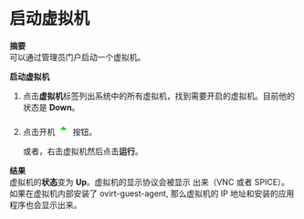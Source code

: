 # 启动虚拟机

**摘要**<br/>
可以通过管理员门户启动一个虚拟机。


**启动虚拟机**

1. 点击**虚拟机**标签列出系统中的所有虚拟机，找到需要开启的虚拟机。目前他的状态是 **Down**。

2. 点击开机 ![](../images/vm-start.btn.png) 按钮。

   或者，右击虚拟机然后点击**运行**。


**结果**<br/>
虚拟机的**状态**变为 **Up**。虚拟机的显示协议会被显示 出来（VNC 或者
SPICE）。如果在虚拟机内部安装了 ovirt-guest-agent, 那么虚拟机的 IP
地址和安装的应用程序也会显示出来。
